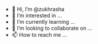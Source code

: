 - 👋 Hi, I’m @zukhrasha
- 👀 I’m interested in ...
- 🌱 I’m currently learning ...
- 💞️ I’m looking to collaborate on ...
- 📫 How to reach me ...

<!---
zukhrasha/zukhrasha is a ✨ special ✨ repository because its `README.md` (this file) appears on your GitHub profile.
You can click the Preview link to take a look at your changes.
--->
